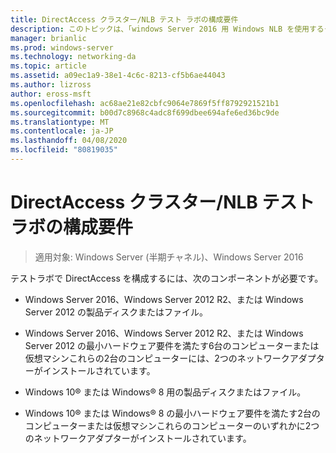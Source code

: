 ```yaml
---
title: DirectAccess クラスター/NLB テスト ラボの構成要件
description: このトピックは、「windows Server 2016 用 Windows NLB を使用するクラスターでの DirectAccess のデモンストレーション」のテストラボガイドに含まれています。
manager: brianlic
ms.prod: windows-server
ms.technology: networking-da
ms.topic: article
ms.assetid: a09ec1a9-38e1-4c6c-8213-cf5b6ae44043
ms.author: lizross
author: eross-msft
ms.openlocfilehash: ac68ae21e82cbfc9064e7869f5ff8792921521b1
ms.sourcegitcommit: b00d7c8968c4adc8f699dbee694afe6ed36bc9de
ms.translationtype: MT
ms.contentlocale: ja-JP
ms.lasthandoff: 04/08/2020
ms.locfileid: "80819035"
---
```

# <a name="directaccess-cluster-nlb-test-lab-configuration-requirements"></a>DirectAccess クラスター/NLB テスト ラボの構成要件

>適用対象: Windows Server (半期チャネル)、Windows Server 2016

テストラボで DirectAccess を構成するには、次のコンポーネントが必要です。  
  
-   Windows Server 2016、Windows Server 2012 R2、または Windows Server 2012 の製品ディスクまたはファイル。  
  
-   Windows Server 2016、Windows Server 2012 R2、または Windows Server 2012 の最小ハードウェア要件を満たす6台のコンピューターまたは仮想マシンこれらの2台のコンピューターには、2つのネットワークアダプターがインストールされています。  
  
-   Windows 10&reg; または Windows&reg; 8 用の製品ディスクまたはファイル。  
  
-   Windows 10&reg; または Windows&reg; 8 の最小ハードウェア要件を満たす2台のコンピューターまたは仮想マシンこれらのコンピューターのいずれかに2つのネットワークアダプターがインストールされています。